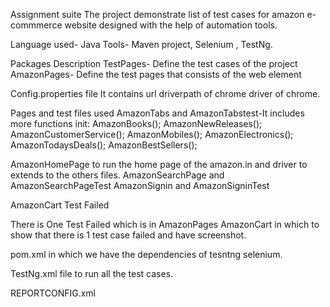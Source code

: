 Assignment suite
The project demonstrate list of test cases for amazon e-commmerce website designed with the help of automation tools.



Language used- Java Tools- Maven project, Selenium , TestNg.



Packages Description TestPages- Define the test cases of the project
AmazonPages- Define the test pages that consists of the web element



Config.properties file
It contains  url driverpath of chrome driver of chrome.



Pages and test files used
AmazonTabs and AmazonTabstest-It includes more functions init:
    AmazonBooks();
    AmazonNewReleases();
    AmazonCustomerService();
    AmazonMobiles();
    AmazonElectronics();
    AmazonTodaysDeals();
    AmazonBestSellers();
    
    

AmazonHomePage to run the home page of the amazon.in and driver to extends to the others files.
AmazonSearchPage and AmazonSearchPageTest
AmazonSignin and AmazonSigninTest

AmazonCart Test Failed

There is One Test Failed which is in AmazonPages AmazonCart in which to show that there is 1 test case failed and have screenshot.

pom.xml in which we have the dependencies of tesntng selenium.

TestNg.xml file to run all the test cases.

REPORTCONFIG.xml 

